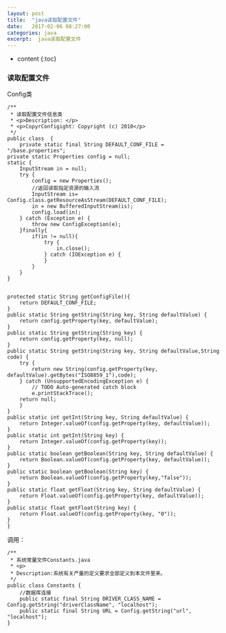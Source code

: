 ```yaml
---
layout: post
title:  "java读取配置文件"
date:   2017-02-06 08:27:00
categories: java
excerpt:  java读取配置文件
---
```


* content
{:toc}




### 读取配置文件
Config类


    /**
     * 读取配置文件信息类
     * <p>Description: </p>
     * <p>CopyrConfigight: Copyright (c) 2010</p>
     */
    public class  {
        private static final String DEFAULT_CONF_FILE = "/base.properties";
    private static Properties config = null;
    static {
        InputStream in = null;
        try {
            config = new Properties();
            //返回读取指定资源的输入流  
            InputStream is= Config.class.getResourceAsStream(DEFAULT_CONF_FILE);
            in = new BufferedInputStream(is);
            config.load(in);
        } catch (Exception e) {
            throw new ConfigException(e);
        }finally{
            if(in != null){
                try {
                    in.close();
                } catch (IOException e) {
                }
            }
        }
    }
    
    
    protected static String getConfigFile(){
        return DEFAULT_CONF_FILE;
    }
    public static String getString(String key, String defaultValue) {
        return config.getProperty(key, defaultValue);
    }
    public static String getString(String key) {
        return config.getProperty(key, null);
    }
    public static String getString(String key, String defaultValue,String code) {
        try {
            return new String(config.getProperty(key, defaultValue).getBytes("ISO8859_1"),code);
        } catch (UnsupportedEncodingException e) {
            // TODO Auto-generated catch block
            e.printStackTrace();
        return null;
        }
    }
    public static int getInt(String key, String defaultValue) {
        return Integer.valueOf(config.getProperty(key, defaultValue));
    }
    public static int getInt(String key) {
        return Integer.valueOf(config.getProperty(key));
    }
    public static boolean getBoolean(String key, String defaultValue) {
        return Boolean.valueOf(config.getProperty(key, defaultValue));
    }
    public static boolean getBoolean(String key) {
        return Boolean.valueOf(config.getProperty(key,"false"));
    }
    public static float getFloat(String key, String defaultValue) {
        return Float.valueOf(config.getProperty(key, defaultValue));
    }
    public static float getFloat(String key) {
        return Float.valueOf(config.getProperty(key, "0"));
    }
    }


调用：

    /**
     * 系统常量文件Constants.java
     * <p>
     * Description:系统有关产量的定义要求全部定义到本文件里来。
     */
    public class Constants {
        //数据库连接
        public static final String DRIVER_CLASS_NAME = Config.getString("driverClassName", "localhost");
        public static final String URL = Config.getString("url", "localhost"); 
    }